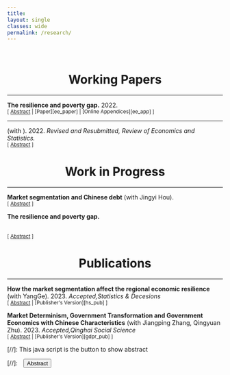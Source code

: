 ```yaml
---
title: 
layout: single
classes: wide
permalink: /research/
---
```

<br/> 

<!-- Google Tag Manager (noscript) -->
<!-- End Google Tag Manager (noscript) -->

# <center> Working Papers </center>
- - -


**The resilience and poverty gap.**
2022.
<br/>
<small>[ <a href="#/" onclick="visib('ee')">Abstract</a> | [Paper][ee_paper] | [Online Appendices][ee_app] ] </small>

<div id="ee" style="display: none; text-align: justify; line-height: 1.2" ><small>
Allocating innovation resources to their most productive uses is a challenge for innovators because they have incomplete information about which projects will be most productive. I empirically study how a group of large scientific labs traded off the exploitation of existing opportunities
versus the exploration of new ones, that is whether they pursued safe projects to maximize short-term productivity or undertook high-variance projects to acquire information and improve long-term productivity. To recover how these labs made the exploitation-exploration tradeoff, I estimate a dynamic model of decision-making, assuming the labs approximated the value of exploration with a simple Upper Confidence Bound (UCB) index. The type of index is well-studied in theory and well-used in practice but has not been applied to estimation of empirical decision models. The index model captures the labs’ decision-making well. Estimates of its free parameters suggest that the labs explored extensively. Counterfactual simulations show that, had the labs not explored, their output quantity would have decreased by 51%, and their citations would have decreased by 57%.
</small><br><br/></div>





**** 
(with ). 2022.
*Revised and Resubmitted, Review of Economics and Statistics.*
<br/>
<small>[ <a href="#/" onclick="visib('bias')">Abstract</a> ] </small>

<div id="bias" style="display: none; text-align: justify; line-height: 1.2" ><small>
The increasing demand for empirical rigor has led to the growing use of auxiliary tests (balance, pre-trends, over-identification, placebo, etc.) to help assess the credibility of a paper’s main results. We dub these “sniff tests” because rejection is bad news for the author and standards for passing are informal. We use these sniff tests—a sample of nearly 30,000 hand collected from scores of economics journals—as a lens to examine selection pressures in the publication process. We derive bounds under plausible nonparametric assumptions on the latent proportion of significant sniff tests removed by the publication process (whether by p-hacking or relegation to the file drawer) and the proportion whose significance was due to true misspecification, not bad luck. For the subsample of balance tests in randomized controlled trials, we find that the publication process removed at least 34.0% of significant p-values. For the subsample of other tests, we find a that at least 42.7% of significant p-values indicated true misspecification. We use textual analysis to assess whether authors over-attribute significant sniff tests to bad luck.
</small><br><br/></div>


# <center> Work in Progress </center>
- - -

**Market segmentation and Chinese debt** 
(with Jingyi Hou).
<br/>
<small>[ <a href="#/" onclick="visib('semi')">Abstract</a> ] </small>

<div id="semi" style="display: none; text-align: justify; line-height: 1.2" ><small>
We study how supply capacity coordination can reduce social inefficiency from demand uncertainty and market power in the context of the semiconductor manufacturing industry. Market power generates misalignment between firm profit-maximizing capacity investments and welfare-maximizing capacity investments. To quantify the extent of this inefficiency and explore how various forms of supply coordination can mitigate it, we estimate a static structural model of semiconductor demand and a dynamic model of supply-side investment in technology and capacity. The data we have assembled to perform this exercise are, to our knowledge, the most comprehensive data on the industry in academic research. We obtain: (i) detailed proprietary buyer-level product demand data, covering around 20% of world orders, from 2004 to 2015, and (ii) proprietary world-wide, plant-level technology and capacity investment in semiconductor manufacturing plants from 1995 to 2015. We compare in counterfactual scenarios the relative efficacy of various forms of supply coordination (e.g., social planner, monopoly manufacturer, coordination on technology and capacity investment but competition in product market) in reducing inefficiency.
</small><br><br/></div>

**The resilience and poverty gap.** 

<br/>
<small>[ <a href="#/" onclick="visib('oss2')">Abstract</a> ] </small>

<div id="oss2" style="display: none; text-align: justify; line-height: 1.2" ><small>
Our prior research (Murciano-Goroff, Zhuo, Greenstein, 2021) documented webserver usage across the US economy over the last two decades and identified enormous heterogeneity in the propensity to upgrade web server software. We investigate the causes of this heterogeneity in upgrades. We focus on quasi-natural experiments after the appearance of a severe security bug, and we analyze empirically why firms accelerate their rate of upgrading webserver software when a severe bug arises. A reverse causality issue arises due to a correlation between the (low) propensity to upgrade and a (high) prevalence of software that contains known security vulnerabilities. We develop hazard model approaches that account for firm-specific propensities to upgrade. We find that firms accelerate upgrading when their webserver supports electronic commerce instead of providing merely an informational or coordinating role. We also find acceleration when firms have recently displayed an unusually good financial performance. Finally, we find a significant propensity to upgrade merely because a new version has appeared, suggesting many firms gain protection against bugs as a byproduct of routine administrative processes that support maintaining frontier software.
</small><br><br/></div>

# <center> Publications </center>
- - -

**How the market segmentation affect the regional economic resilience** 
(with YangGe). 2023.
*Accepted,Statistics & Decesions*
<br/>
<small>[ <a href="#/" onclick="visib('hs')">Abstract</a> | [Publisher's Version][hs_pub] ] </small>

<div id="hs" fontface="Times New Roman" style="display: none; text-align: justify; line-height: 1.2" ><small>
Strengthening economic resilience and ensuring steady and sustained economic development are important goals for China as it enters a new stage of development. Building a unified market and breaking down the regional market segmentation is the internal requirement of building a new development stage. This paper theoretically analyzes the internal logic of the impact of market segmentation on regional economic resilience, and empirically tests it using China's provincial panel data from 2005 to 2019. It is found that market segmentation has a significant adverse effect on economic resilience, which is still significant after a series of robustness tests excluding the endogeneity problem. Mechanism test shows that regional market segmentation will affect economic resilience by inhibiting manufacturing scale and regional innovation capacity, and market segmentation will also make infrastructure investment tend to be inefficient, which will affect economic resilience. The negative effect of market segmentation on economic resilience is strengthened in regions with a high degree of private and individual enterprise development; With the transformation and upgrading of industrial structure, the destruction of market function caused by market segmentation will intensify the adverse impact on economic resilience. The development of digital economy is an effective way to alleviate the negative impact of market segmentation.
</small><br><br/></div>



**Market Determinism, Government Transformation and Government Economics with Chinese Characteristics** 
(with Jiangping Zhang, Qingyuan Zhu). 2023.
*Accepted,Qinghai Social Science*
<br/>
<small>[ <a href="#/" onclick="visib('gdpr')">Abstract</a> | [Publisher's Version][gdpr_pub] ] </small>

<div id="gdpr" fontface="Times New Roman" style="display: none; text-align: justify; line-height: 1.2" ><small>
This paper discusses the revolutionary significance of giving full play to the decisive role of the market in resource allocation and the role of the government in perfecting the socialist market economy system with Chinese characteristics pointed out in the 20th National Congress of the Communist Party of China; the core issue of "market determinism" is the relationship between the government and the market, and the reorientation of government functions and the transformation of government are the core of contemporary China's economic system reform "Market determinism" does not weaken government functions, but puts forward higher requirements for government functions. It is an urgent academic task to construct government economics with Chinese characteristics. The paper also puts forward corresponding suggestions on the research content, discipline construction and scientific research cooperation of government economics with Chinese characteristics.
</small><br><br/></div>







[//]: This java script is the button to show abstract
<script>
 function visib(id) {
  var x = document.getElementById(id);
  if (x.style.display === "block") {
    x.style.display = "none";
  } else {
    x.style.display = "block";
  }
}
</script>

[//]:&emsp;<button onclick="visib('polariz')" class="btn btn--inverse btn--small">Abstract</button>
